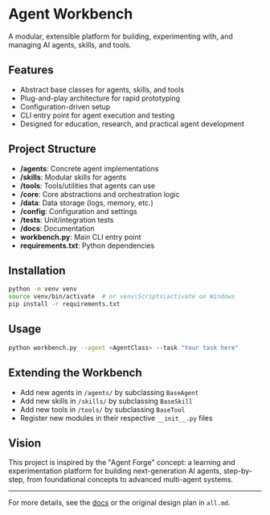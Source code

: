 # Agent Workbench

A modular, extensible platform for building, experimenting with, and managing AI agents, skills, and tools.

## Features
- Abstract base classes for agents, skills, and tools
- Plug-and-play architecture for rapid prototyping
- Configuration-driven setup
- CLI entry point for agent execution and testing
- Designed for education, research, and practical agent development

## Project Structure
- **/agents**: Concrete agent implementations
- **/skills**: Modular skills for agents
- **/tools**: Tools/utilities that agents can use
- **/core**: Core abstractions and orchestration logic
- **/data**: Data storage (logs, memory, etc.)
- **/config**: Configuration and settings
- **/tests**: Unit/integration tests
- **/docs**: Documentation
- **workbench.py**: Main CLI entry point
- **requirements.txt**: Python dependencies

## Installation
```bash
python -m venv venv
source venv/bin/activate  # or venv\Scripts\activate on Windows
pip install -r requirements.txt
```

## Usage
```bash
python workbench.py --agent <AgentClass> --task "Your task here"
```

## Extending the Workbench
- Add new agents in `/agents/` by subclassing `BaseAgent`
- Add new skills in `/skills/` by subclassing `BaseSkill`
- Add new tools in `/tools/` by subclassing `BaseTool`
- Register new modules in their respective `__init__.py` files

## Vision
This project is inspired by the "Agent Forge" concept: a learning and experimentation platform for building next-generation AI agents, step-by-step, from foundational concepts to advanced multi-agent systems.

---

For more details, see the [docs](./docs) or the original design plan in `all.md`.

